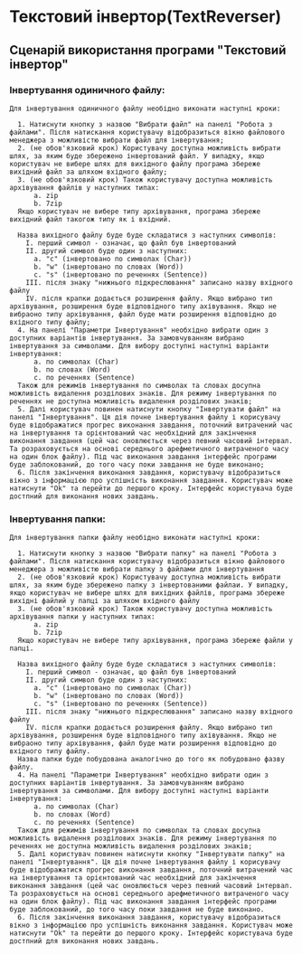 # Текстовий інвертор(TextReverser)

## Сценарій використання програми "Текстовий інвертор"

### Інвертування одиничного файлу:
    Для інвертування одиничного файлу необідно виконати наступні кроки:
      
      1. Натиснути кнопку з назвою "Вибрати файл" на панелі "Робота з файлами". Після натискання користувачу відобразиться вікно файлового менеджера з можливістю вибрати файл для інвертування;
      2. (не обов'язковий крок) Користувачу доступна можливість вибрати шлях, за яким буде збережено інвертований файл. У випадку, якщо користувач не вибере шлях для вихідного файлу програма збереже вихідний файл за шляхом вхідного файлу;
      3. (не обов'язковий крок) Також користувачу доступна можливість архівування файлів у наступних типах:
          a. zip
          b. 7zip
      Якщо користувач не вибере типу архівування, програма збереже вихідний файл такогож типу як і вхідний. 
      
      Назва вихідного файлу буде буде складатися з наступних символів:
        I. перший символ - означає, що файл був інвертований
        II. другий символ буде один з наступних:
          a. "c" (інвертовано по символах (Char))
          b. "w" (інвертовано по словах (Word))
          c. "s" (інвертовано по реченнях (Sentence))
        III. після знаку "нижнього підкреслювання" записано назву вхідного файлу
        IV. після крапки додається розширення файлу. Якщо вибрано тип архівування, розширення буде відповідного типу ахівування. Якщо не вибраоно типу архівування, файл буде мати розширення відповідно до вхідного типу файлу;
      4. На панелі "Параметри Інвертування" необхідно вибрати один з доступних варіантів інвертування. За замовчуванням вибрано інвертування за символами. Для вибору доступні наступні варіанти інвертування:
          a. по символах (Char)
          b. по словах (Word)
          c. по реченнях (Sentence)
      Також для режимів інвертування по символах та словах досупна можливість видалення розділових знаків. Для режиму інвертування по реченнях не доступна можливість видалення розділових знаків;
      5. Далі користувач повинен натиснути кнопку "Інвертувати файл" на панелі "Інвертування". Ця дія почне інвертування файлу і корисувачу буде відображатися прогрес виконання завдання, поточний витрачений час на інвертування та орієнтований час необхідний для закінчення виконання завдання (цей час оновлюється через певний часовий інтервал. Та розраховується на основі середнього арефметичного витраченого часу на один блок файлу). Під час виконання завдання інтерфейс програми буде заблокований, до того часу поки завдання не буде виконано;
      6. Після закінчення виконання завдання, користувачу відобразиться вікно з інформацією про успішність виконання завдання. Користувач може натиснути "Ok" та перейти до першого кроку. Інтерфейс користувача буде достпний для виконання нових завдань.

### Інвертування папки:
    Для інвертування папки файлу необідно виконати наступні кроки:
      
      1. Натиснути кнопку з назвою "Вибрати папку" на панелі "Робота з файлами". Після натискання користувачу відобразиться вікно файлового менеджера з можливістю вибрати папку з файлами для інвертування
      2. (не обов'язковий крок) Користувачу доступна можливість вибрати шлях, за яким буде збережено папку з інвертованими файлаи. У випадку, якщо користувач не вибере шлях для вихідних файлів, програма збереже вихідні файлий у папці за шляхом вхідного файлу
      3. (не обов'язковий крок) Також користувачу доступна можливість архівування папки у наступних типах:
          a. zip
          b. 7zip
      Якщо користувач не вибере типу архівування, програма збереже файли у папці.
       
      Назва вихідного файлу буде буде складатися з наступних символів:
        I. перший символ - означає, що файл був інвертований
        II. другий символ буде один з наступних:
          a. "c" (інвертовано по символах (Char))
          b. "w" (інвертовано по словах (Word))
          c. "s" (інвертовано по реченнях (Sentence))
        III. після знаку "нижнього підкреслювання" записано назву вхідного файлу
        IV. після крапки додається розширення файлу. Якщо вибрано тип архівування, розширення буде відповідного типу ахівування. Якщо не вибраоно типу архівування, файл буде мати розширення відповідно до вхідного типу файлу.
      Назва папки буде побудована аналогічно до того як побудовано фазву файлу.
      4. На панелі "Параметри Інвертування" необхідно вибрати один з доступних варіантів інвертування. За замовчуванням вибрано інвертування за символами. Для вибору доступні наступні варіанти інвертування:
          a. по символах (Char)
          b. по словах (Word)
          c. по реченнях (Sentence)
      Також для режимів інвертування по символах та словах досупна можливість видалення розділових знаків. Для режиму інвертування по реченнях не доступна можливість видалення розділових знаків;
      5. Далі користувач повинен натиснути кнопку "Інвертувати папку" на панелі "Інвертування". Ця дія почне інвертування файлу і корисувачу буде відображатися прогрес виконання завдання, поточний витрачений час на інвертування та орієнтований час необхідний для закінчення виконання завдання (цей час оновлюється через певний часовий інтервал. Та розраховується на основі середнього арефметичного витраченого часу на один блок файлу). Під час виконання завдання інтерфейс програми буде заблокований, до того часу поки завдання не буде виконано.
      6. Після закінчення виконання завдання, користувачу відобразиться вікно з інформацією про успішність виконання завдання. Користувач може натиснути "Ok" та перейти до першого кроку. Інтерфейс користувача буде достпний для виконання нових завдань.
